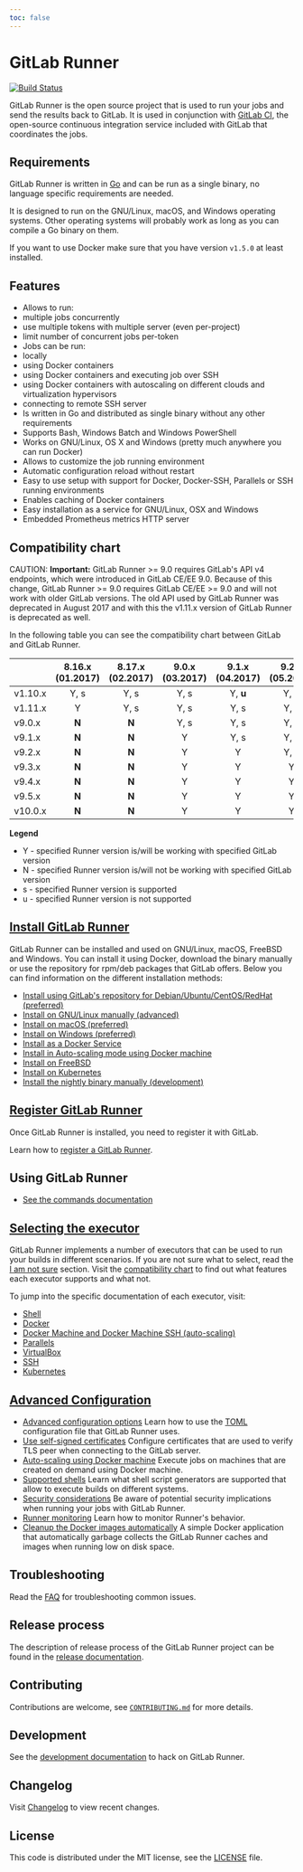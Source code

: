 ```yaml
---
toc: false
---
```


# GitLab Runner

[![Build Status](https://gitlab.com/gitlab-org/gitlab-runner/badges/master/build.svg)](https://gitlab.com/gitlab-org/gitlab-runner)

GitLab Runner is the open source project that is used to run your jobs and
send the results back to GitLab. It is used in conjunction with [GitLab CI][ci],
the open-source continuous integration service included with GitLab that
coordinates the jobs.

## Requirements

GitLab Runner is written in [Go][golang] and can be run as a single binary, no
language specific requirements are needed.

It is designed to run on the GNU/Linux, macOS, and Windows operating systems.
Other operating systems will probably work as long as you can compile a Go
binary on them.

If you want to use Docker make sure that you have version `v1.5.0` at least
installed.

## Features

- Allows to run:
 - multiple jobs concurrently
 - use multiple tokens with multiple server (even per-project)
 - limit number of concurrent jobs per-token
- Jobs can be run:
 - locally
 - using Docker containers
 - using Docker containers and executing job over SSH
 - using Docker containers with autoscaling on different clouds and virtualization hypervisors
 - connecting to remote SSH server
- Is written in Go and distributed as single binary without any other requirements
- Supports Bash, Windows Batch and Windows PowerShell
- Works on GNU/Linux, OS X and Windows (pretty much anywhere you can run Docker)
- Allows to customize the job running environment
- Automatic configuration reload without restart
- Easy to use setup with support for Docker, Docker-SSH, Parallels or SSH running environments
- Enables caching of Docker containers
- Easy installation as a service for GNU/Linux, OSX and Windows
- Embedded Prometheus metrics HTTP server

## Compatibility chart

CAUTION: **Important:**
GitLab Runner >= 9.0 requires GitLab's API v4 endpoints, which were introduced
in GitLab CE/EE 9.0. Because of this change, GitLab Runner >= 9.0 requires
GitLab CE/EE >= 9.0 and will not work with older GitLab versions.
The old API used by GitLab Runner was deprecated in August 2017 and with this
the v1.11.x version of GitLab Runner is deprecated as well.

In the following table you can see the compatibility chart between GitLab and
GitLab Runner.

|          | 8.16.x (01.2017) | 8.17.x (02.2017) | 9.0.x (03.2017) | 9.1.x (04.2017) | 9.2.x (05.2017) | 9.3.x (06.2017) | 9.4.x (07.2017) | 9.5.x (08.2017) | 10.0.x (09.2017) |
|:---------|:----------------:|:----------------:|:---------------:|:---------------:|:---------------:|:---------------:|:---------------:|:---------------:|:---------------:|
| v1.10.x  | Y, s             | Y, s             | Y, s            | Y, **u**        | Y, **u**        | Y, **u**        | Y, **u**        | Y, **u**        | **N**, **u**    |
| v1.11.x  | Y                | Y, s             | Y, s            | Y, s            | Y, s            | Y, s            | Y, s            | Y, s            | **N**, **u**    |
| v9.0.x   | **N**            | **N**            | Y, s            | Y, s            | Y, s            | Y, **u**        | Y, **u**        | Y, **u**        | Y, **u**        |
| v9.1.x   | **N**            | **N**            | Y               | Y, s            | Y, s            | Y, s            | Y, **u**        | Y, **u**        | Y, **u**        |
| v9.2.x   | **N**            | **N**            | Y               | Y               | Y, s            | Y, s            | Y, s            | Y, **u**        | Y, **u**        |
| v9.3.x   | **N**            | **N**            | Y               | Y               | Y               | Y, s            | Y, s            | Y, s            | Y, **u**        |
| v9.4.x   | **N**            | **N**            | Y               | Y               | Y               | Y               | Y, s            | Y, s            | Y, s            |
| v9.5.x   | **N**            | **N**            | Y               | Y               | Y               | Y               | Y               | Y, s            | Y, s            |
| v10.0.x  | **N**            | **N**            | Y               | Y               | Y               | Y               | Y               | Y               | Y, s            |

**Legend**

* Y - specified Runner version is/will be working with specified GitLab version
* N - specified Runner version is/will not be working with specified GitLab version
* s - specified Runner version is supported
* u - specified Runner version is not supported

## [Install GitLab Runner](install/index.md)

GitLab Runner can be installed and used on GNU/Linux, macOS, FreeBSD and Windows.
You can install it using Docker, download the binary manually or use the
repository for rpm/deb packages that GitLab offers. Below you can find
information on the different installation methods:

- [Install using GitLab's repository for Debian/Ubuntu/CentOS/RedHat (preferred)](install/linux-repository.md)
- [Install on GNU/Linux manually (advanced)](install/linux-manually.md)
- [Install on macOS (preferred)](install/osx.md)
- [Install on Windows (preferred)](install/windows.md)
- [Install as a Docker Service](install/docker.md)
- [Install in Auto-scaling mode using Docker machine](install/autoscaling.md)
- [Install on FreeBSD](install/freebsd.md)
- [Install on Kubernetes](install/kubernetes.md)
- [Install the nightly binary manually (development)](install/bleeding-edge.md)

## [Register GitLab Runner](register/index.md)

Once GitLab Runner is installed, you need to register it with GitLab.

Learn how to [register a GitLab Runner](register/index.md).

## Using GitLab Runner

- [See the commands documentation](commands/README.md)

## [Selecting the executor](executors/README.md)

GitLab Runner implements a number of executors that can be used to run your
builds in different scenarios. If you are not sure what to select, read the
[I am not sure](executors/README.md#i-am-not-sure) section.
Visit the [compatibility chart](executors/README.md#compatibility-chart) to find
out what features each executor supports and what not.

To jump into the specific documentation of each executor, visit:

- [Shell](executors/shell.md)
- [Docker](executors/docker.md)
- [Docker Machine and Docker Machine SSH (auto-scaling)](install/autoscaling.md)
- [Parallels](executors/parallels.md)
- [VirtualBox](executors/virtualbox.md)
- [SSH](executors/ssh.md)
- [Kubernetes](executors/kubernetes.md)

## [Advanced Configuration](configuration/index.md)

- [Advanced configuration options](configuration/advanced-configuration.md) Learn how to use the [TOML][] configuration file that GitLab Runner uses.
- [Use self-signed certificates](configuration/tls-self-signed.md) Configure certificates that are used to verify TLS peer when connecting to the GitLab server.
- [Auto-scaling using Docker machine](configuration/autoscale.md) Execute jobs on machines that are created on demand using Docker machine.
- [Supported shells](shells/README.md) Learn what shell script generators are supported that allow to execute builds on different systems.
- [Security considerations](security/index.md) Be aware of potential security implications when running your jobs with GitLab Runner.
- [Runner monitoring](monitoring/README.md) Learn how to monitor Runner's behavior.
- [Cleanup the Docker images automatically](https://gitlab.com/gitlab-org/gitlab-runner-docker-cleanup) A simple Docker application that automatically garbage collects the GitLab Runner caches and images when running low on disk space.

## Troubleshooting

Read the [FAQ](faq/README.md) for troubleshooting common issues.

## Release process

The description of release process of the GitLab Runner project can be found in
the [release documentation](release_process/README.md).

## Contributing

Contributions are welcome, see [`CONTRIBUTING.md`][contribute] for more details.

## Development

See the [development documentation](development/README.md) to hack on GitLab
Runner.

## Changelog

Visit [Changelog] to view recent changes.

## License

This code is distributed under the MIT license, see the [LICENSE][] file.

[ci]: https://about.gitlab.com/gitlab-ci
[Changelog]: https://gitlab.com/gitlab-org/gitlab-runner/blob/master/CHANGELOG.md
[contribute]: https://gitlab.com/gitlab-org/gitlab-runner/blob/master/CONTRIBUTING.md
[golang]: https://golang.org/
[LICENSE]: https://gitlab.com/gitlab-org/gitlab-runner/blob/master/LICENSE
[TOML]: https://github.com/toml-lang/toml

